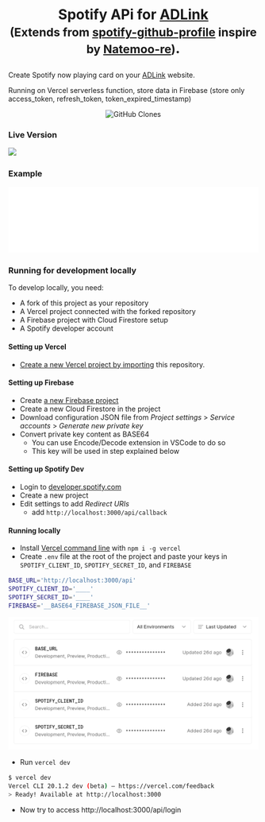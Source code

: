 <h1 align="center">

Spotify APi for [ADLink](https://bit.ly/ADLink-Docs) <br>
<small>(Extends from [spotify-github-profile](https://github.com/kittinan/spotify-github-profile) inspire by [Natemoo-re](https://github.com/natemoo-re))</small>.

</h1>

Create Spotify now playing card on your [ADLink](https://bit.ly/ADLink-Docs) website.

Running on Vercel serverless function, store data in Firebase (store only access_token, refresh_token, token_expired_timestamp)

<p align="center">
    <img alt='GitHub Clones' src='https://img.shields.io/badge/dynamic/json?color=success&label=Clone&query=count&url=https://gist.githubusercontent.com/agcrisbp/822a804211fb904d8f1a034884e11754/raw/d75ce398b00b04eb37b61af1bf53a0005cf452cb/clone.json&logo=github'>
</p>

### Live Version
<a href="https://bit.ly/redirect-spotify"><img src="https://spotify.aghea.site/api/view.svg?uid=8glrlrg13vyc6hu8tgw6sfvez&cover_image=true&theme=natemoo-re&show_offline=false&background_color=121212&interchange=true&bar_color=ff73ff" /></a>

### Example
![Example](/img/natemoo-re.svg)

### Running for development locally
To develop locally, you need:
- A fork of this project as your repository
- A Vercel project connected with the forked repository
- A Firebase project with Cloud Firestore setup
- A Spotify developer account

#### Setting up Vercel
- [Create a new Vercel project by importing](https://vercel.com/new/import?s=https%3A%2F%2Fgithub.com%2Fagcrisbp%2FSpotify-ADLink&hasTrialAvailable=0&showOptionalTeamCreation=false&project-name=Spotify-ADLink&framework=other&totalProjects=1&remainingProjects=1) this repository.

#### Setting up Firebase
- Create [a new Firebase project](https://console.firebase.google.com/u/0/)
- Create a new Cloud Firestore in the project
- Download configuration JSON file from _Project settings_ > _Service accounts_ > _Generate new private key_
- Convert private key content as BASE64
  - You can use Encode/Decode extension in VSCode to do so
  - This key will be used in step explained below

#### Setting up Spotify Dev
- Login to [developer.spotify.com](https://developer.spotify.com/dashboard/applications)
- Create a new project
- Edit settings to add _Redirect URIs_
  - add `http://localhost:3000/api/callback`

#### Running locally

- Install [Vercel command line](https://vercel.com/download) with `npm i -g vercel`
- Create `.env` file at the root of the project and paste your keys in `SPOTIFY_CLIENT_ID`, `SPOTIFY_SECRET_ID`, and `FIREBASE`

```sh
BASE_URL='http://localhost:3000/api'
SPOTIFY_CLIENT_ID='____'
SPOTIFY_SECRET_ID='____'
FIREBASE='__BASE64_FIREBASE_JSON_FILE__'
```

![Example](/img/env.png)

- Run `vercel dev`

```sh
$ vercel dev
Vercel CLI 20.1.2 dev (beta) — https://vercel.com/feedback
> Ready! Available at http://localhost:3000
```

- Now try to access http://localhost:3000/api/login